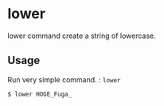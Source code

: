 # lower

lower command create a string of lowercase.

## Usage

Run very simple command. : `lower`

```
$ lower HOGE_Fuga_
```
